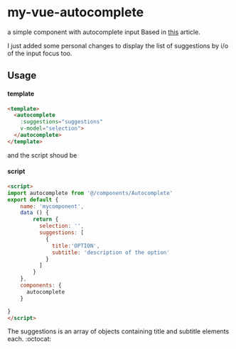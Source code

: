 # my-vue-autocomplete
a simple component with autocomplete input
Based in [this](http://fareez.info/blog/vuejs/create-your-own-autocomplete-using-vuejs-2/) article.


I just added some personal changes to display the list of suggestions by i/o of the input focus too.

## Usage
#### template
```html
<template>      
  <autocomplete 
    :suggestions="suggestions"
    v-model="selection">
  </autocomplete>
</template>
```

and the script shoud be
#### script
```html
<script>
import autocomplete from '@/components/Autocomplete'
export default {
    name: 'mycomponent',
    data () {
        return {    
          selection: '',
          suggestions: [
            {
              title:'OPTION',
              subtitle: 'description of the option'
            }
          ]
        }
    },
    components: {
      autocomplete
    }

}
</script>
```

The suggestions is an array of objects containing title and subtitle elements each.
:octocat:
